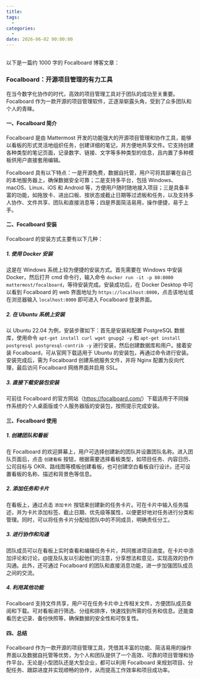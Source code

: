 ```yaml
---
title: 
tags:
  - 
categories:
  - 
date: 2026-06-02 00:00:00
---
```


> 

<!-- more -->

## 

以下是一篇约 1000 字的 Focalboard 博客文章：

### Focalboard：开源项目管理的有力工具

在当今数字化协作的时代，高效的项目管理工具对于团队的成功至关重要。Focalboard 作为一款开源的项目管理软件，正逐渐崭露头角，受到了众多团队和个人的青睐。

#### 一、Focalboard 简介

Focalboard 是由 Mattermost 开发的功能强大的开源项目管理和协作工具，能够以看板的形式灵活地组织任务，创建详细的笔记，并方便地共享文件。它支持创建各种类型的笔记页面，记录数字、链接、文字等多种类型的信息，且内置了多种模板供用户直接套用编辑。

Focalboard 具有以下特点：一是开源免费，数据自托管，用户可将其部署在自己的本地服务器上，确保数据安全可靠；二是支持多平台，包括 Windows、macOS、Linux、iOS 和 Android 等，方便用户随时随地接入项目；三是具备丰富的功能，如拖放卡、进出口板、按状态或截止日期等过滤板和任务，以及支持多人协作、文件共享、团队和直接消息等；四是界面简洁易用，操作便捷，易于上手。

#### 二、Focalboard 安装

Focalboard 的安装方式主要有以下几种：

##### 1. 使用 Docker 安装

这是在 Windows 系统上较为便捷的安装方式。首先需要在 Windows 中安装 Docker，然后打开 cmd 命令行，输入命令 `docker run -it -p 80:8000 mattermost/focalboard`，等待安装完成。安装成功后，在 Docker Desktop 中可以看到 Focalboard 的 web 界面地址为 `https://localhost:8000`，点击该地址或在浏览器输入 `localhost:8000` 即可进入 Focalboard 登录界面。

##### 2. 在 Ubuntu 系统上安装

以 Ubuntu 22.04 为例，安装步骤如下：首先是安装和配置 PostgreSQL 数据库，使用命令 `apt-get install curl wget gnupg2 -y` 和 `apt-get install postgresql postgresql-contrib -y` 进行安装，然后创建数据库和用户。接着安装 Focalboard，可从官网下载适用于 Ubuntu 的安装包，再通过命令进行安装。安装完成后，需为 Focalboard 创建系统服务文件，并将 Nginx 配置为反向代理，最后访问 Focalboard 网络界面并启用 SSL。

##### 3. 直接下载安装包安装

可前往 Focalboard 的官方网站（<https://focalboard.com/>）下载适用于不同操作系统的个人桌面版或个人服务器版的安装包，按照提示完成安装。

#### 三、Focalboard 使用

##### 1. 创建团队和看板

在 Focalboard 的欢迎屏幕上，用户可选择创建新的团队并设置团队名称。进入团队页面后，点击 `创建看板` 按钮，根据需要选择看板类型，如项目任务、内容日历、公司目标与 OKR、路线图等模板创建看板，也可创建空白看板自行设计。还可设置看板的名称、描述和背景色等信息。

##### 2. 添加任务和卡片

在看板上，通过点击 `添加卡片` 按钮来创建新的任务卡片。可在卡片中输入任务描述，并为卡片添加标签、截止日期、优先级等属性，以便更好地对任务进行分类和管理。同时，可以将任务卡片分配给团队中的不同成员，明确责任分工。

##### 3. 进行协作和沟通

团队成员可以在看板上实时查看和编辑任务卡片，共同推进项目进度。在卡片中添加评论和讨论，@提及队友以引起他们的注意，分享想法和意见，实现高效的协作沟通。此外，还可通过 Focalboard 的团队和直接消息功能，进一步加强团队成员之间的交流。

##### 4. 利用其他功能

Focalboard 支持文件共享，用户可在任务卡片中上传相关文件，方便团队成员查阅和下载。可对看板进行筛选、分组和排序，快速找到所需的任务和信息。还能查看历史记录、备份快照等，确保数据的安全性和可恢复性。

#### 四、总结

Focalboard 作为一款开源的项目管理工具，凭借其丰富的功能、简洁易用的操作界面以及数据自托管等优势，为个人和团队提供了一个高效、可靠的项目管理和协作平台。无论是小型团队还是大型企业，都可以利用 Focalboard 来规划项目、分配任务、跟踪进度并实现顺畅的协作，从而提高工作效率和项目成功率。